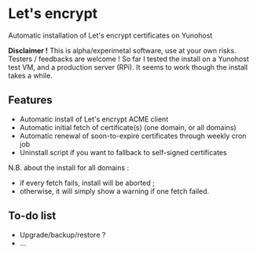 Let's encrypt
=============

Automatic installation of Let's encrypt certificates on Yunohost

**Disclaimer !** This is alpha/experimetal software, use at your own risks.
Testers / feedbacks are welcome ! So far I tested the install on a Yunohost test
VM, and a production server (RPi). It seems to work though the install takes a
while.

Features
--------

- Automatic install of Let's encrypt ACME client
- Automatic initial fetch of certificate(s) (one domain, or all domains)
- Automatic renewal of soon-to-expire certificates through weekly cron job
- Uninstall script if you want to fallback to self-signed certificates

N.B. about the install for all domains :
- if every fetch fails, install will be aborted ;
- otherwise, it will simply show a warning if one fetch failed.

To-do list
----------

- Upgrade/backup/restore ?
- ...
